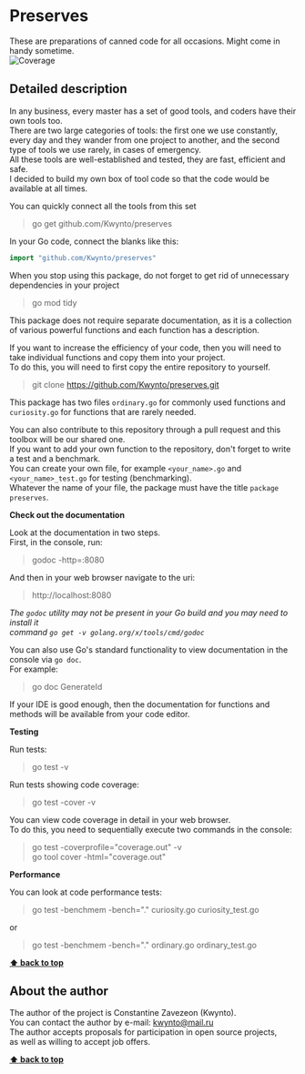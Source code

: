 # Preserves
These are preparations of canned code for all occasions. Might come in handy sometime.  
![Coverage](https://img.shields.io/badge/Coverage-100.0%25-brightgreen)

## Detailed description

In any business, every master has a set of good tools, and coders have their own tools too.  
There are two large categories of tools: the first one we use constantly, every day and they wander from one project to another, and the second type of tools we use rarely, in cases of emergency.  
All these tools are well-established and tested, they are fast, efficient and safe.  
I decided to build my own box of tool code so that the code would be available at all times.  

You can quickly connect all the tools from this set  
> go get github.com/Kwynto/preserves

In your Go code, connect the blanks like this:  
```go
import "github.com/Kwynto/preserves"
```

When you stop using this package, do not forget to get rid of unnecessary dependencies in your project  
> go mod tidy

This package does not require separate documentation, as it is a collection of various powerful functions and each function has a description.  

If you want to increase the efficiency of your code, then you will need to take individual functions and copy them into your project.  
To do this, you will need to first copy the entire repository to yourself.  
> git clone https://github.com/Kwynto/preserves.git

This package has two files `ordinary.go` for commonly used functions and `curiosity.go` for functions that are rarely needed.  

You can also contribute to this repository through a pull request and this toolbox will be our shared one.  
If you want to add your own function to the repository, don't forget to write a test and a benchmark.  
You can create your own file, for example `<your_name>.go` and `<your_name>_test.go` for testing (benchmarking).  
Whatever the name of your file, the package must have the title `package preserves`.  

**Check out the documentation**

Look at the documentation in two steps.  
First, in the console, run:
> godoc -http=:8080

And then in your web browser navigate to the uri:
> http://localhost:8080

*The `godoc` utility may not be present in your Go build and you may need to install it  
command `go get -v golang.org/x/tools/cmd/godoc`*

You can also use Go's standard functionality to view documentation in the console via `go doc`.  
For example:  
> go doc GenerateId

If your IDE is good enough, then the documentation for functions and methods will be available from your code editor.

**Testing**

Run tests:
> go test -v

Run tests showing code coverage:
> go test -cover -v

You can view code coverage in detail in your web browser.  
To do this, you need to sequentially execute two commands in the console:
> go test -coverprofile="coverage.out" -v  
> go tool cover -html="coverage.out"

**Performance**

You can look at code performance tests:
> go test -benchmem -bench="." curiosity.go curiosity_test.go

or
> go test -benchmem -bench="." ordinary.go ordinary_test.go

**[⬆ back to top](#preserves)**

## About the author

The author of the project is Constantine Zavezeon (Kwynto).  
You can contact the author by e-mail: kwynto@mail.ru  
The author accepts proposals for participation in open source projects,  
as well as willing to accept job offers.

**[⬆ back to top](#preserves)**

